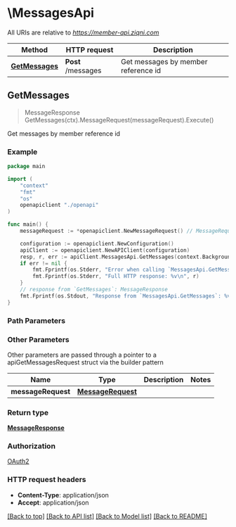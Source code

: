 # \MessagesApi

All URIs are relative to *https://member-api.ziqni.com*

Method | HTTP request | Description
------------- | ------------- | -------------
[**GetMessages**](MessagesApi.md#GetMessages) | **Post** /messages | Get messages by member reference id



## GetMessages

> MessageResponse GetMessages(ctx).MessageRequest(messageRequest).Execute()

Get messages by member reference id



### Example

```go
package main

import (
    "context"
    "fmt"
    "os"
    openapiclient "./openapi"
)

func main() {
    messageRequest := *openapiclient.NewMessageRequest() // MessageRequest | 

    configuration := openapiclient.NewConfiguration()
    apiClient := openapiclient.NewAPIClient(configuration)
    resp, r, err := apiClient.MessagesApi.GetMessages(context.Background()).MessageRequest(messageRequest).Execute()
    if err != nil {
        fmt.Fprintf(os.Stderr, "Error when calling `MessagesApi.GetMessages``: %v\n", err)
        fmt.Fprintf(os.Stderr, "Full HTTP response: %v\n", r)
    }
    // response from `GetMessages`: MessageResponse
    fmt.Fprintf(os.Stdout, "Response from `MessagesApi.GetMessages`: %v\n", resp)
}
```

### Path Parameters



### Other Parameters

Other parameters are passed through a pointer to a apiGetMessagesRequest struct via the builder pattern


Name | Type | Description  | Notes
------------- | ------------- | ------------- | -------------
 **messageRequest** | [**MessageRequest**](MessageRequest.md) |  | 

### Return type

[**MessageResponse**](MessageResponse.md)

### Authorization

[OAuth2](../README.md#OAuth2)

### HTTP request headers

- **Content-Type**: application/json
- **Accept**: application/json

[[Back to top]](#) [[Back to API list]](../README.md#documentation-for-api-endpoints)
[[Back to Model list]](../README.md#documentation-for-models)
[[Back to README]](../README.md)

